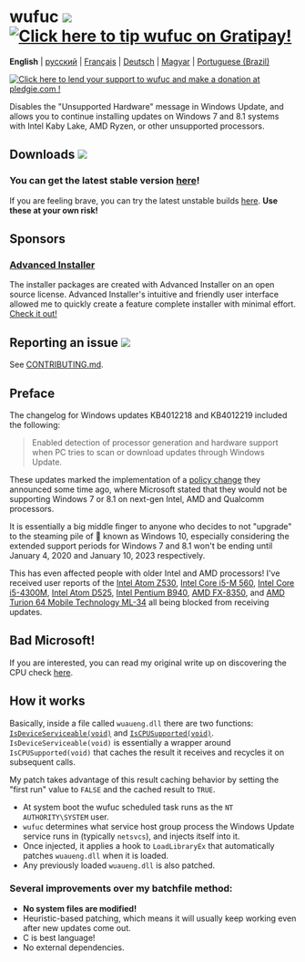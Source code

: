 # wufuc [![](https://ci.appveyor.com/api/projects/status/0s2unkpokttyslf0?svg=true)](https://ci.appveyor.com/project/zeffy/wufuc) [![Click here to tip wufuc on Gratipay!](https://img.shields.io/gratipay/team/wufuc.svg)](https://gratipay.com/wufuc/)

**English** | [русский](README.ru-RU.md) | [Français](README.fr-FR.md) | [Deutsch](README.de-DE.md) | [Magyar](README.hu-HU.md) | [Portuguese (Brazil)](README.pt-BR.md)

[![Click here to lend your support to wufuc and make a donation at pledgie.com !](https://pledgie.com/campaigns/34055.png)](https://pledgie.com/campaigns/34055)

Disables the "Unsupported Hardware" message in Windows Update, and allows you to continue installing updates on Windows 7 and 8.1 systems with Intel Kaby Lake, AMD Ryzen, or other unsupported processors.

## Downloads [![](https://img.shields.io/github/downloads/zeffy/wufuc/total.svg)](../../releases)

### You can get the latest stable version [here](../../releases/latest)!

If you are feeling brave, you can try the latest unstable builds [here](https://ci.appveyor.com/project/zeffy/wufuc). **Use these at your own risk!**

## Sponsors

### [Advanced Installer](http://www.advancedinstaller.com/)
The installer packages are created with Advanced Installer on an open source license. Advanced Installer's intuitive and friendly user interface allowed me to quickly create a feature complete installer with minimal effort. [Check it out!](http://www.advancedinstaller.com/)

## Reporting an issue [![](https://isitmaintained.com/badge/resolution/zeffy/wufuc.svg)](https://isitmaintained.com/project/zeffy/wufuc)

See [CONTRIBUTING.md](CONTRIBUTING.md).

## Preface

The changelog for Windows updates KB4012218 and KB4012219 included the following:

> Enabled detection of processor generation and hardware support when PC tries to scan or download updates through Windows Update.

These updates marked the implementation of a [policy change](https://blogs.windows.com/windowsexperience/2016/01/15/windows-10-embracing-silicon-innovation/) they announced some time ago, where Microsoft stated that they would not be supporting Windows 7 or 8.1 on next-gen Intel, AMD and Qualcomm processors.

It is essentially a big middle finger to anyone who decides to not "upgrade" to the steaming pile of :shit: known as Windows 10, especially considering the extended support periods for Windows 7 and 8.1 won't be ending until January 4, 2020 and January 10, 2023 respectively.

This has even affected people with older Intel and AMD processors! I've received user reports of the [Intel Atom Z530](../../issues/7), [Intel Core i5-M 560](../../issues/23), [Intel Core i5-4300M](../../issues/24), [Intel Atom D525](../../issues/34), [Intel Pentium B940](../../issues/63), [AMD FX-8350](../../issues/32), and [AMD Turion 64 Mobile Technology ML-34](../../issues/80) all being blocked from receiving updates.

## Bad Microsoft!

If you are interested, you can read my original write up on discovering the CPU check [here](../../tree/old-kb4012218-19).

## How it works

Basically, inside a file called `wuaueng.dll` there are two functions: [`IsDeviceServiceable(void)`](https://gist.github.com/zeffy/e5ec266952932bc905eb0cbc6ed72185) and [`IsCPUSupported(void)`](https://gist.github.com/zeffy/1a8f8984d2bec97ae24af63a76278694). `IsDeviceServiceable(void)` is essentially a wrapper around `IsCPUSupported(void)` that caches the result it receives and recycles it on subsequent calls.

My patch takes advantage of this result caching behavior by setting the "first run" value to `FALSE` and the cached result to `TRUE`.

- At system boot the wufuc scheduled task runs as the `NT AUTHORITY\SYSTEM` user.
- `wufuc` determines what service host group process the Windows Update service runs in (typically `netsvcs`), and injects itself into it.
- Once injected, it applies a hook to `LoadLibraryEx` that automatically patches `wuaueng.dll` when it is loaded.
- Any previously loaded `wuaueng.dll` is also patched.

### Several improvements over my batchfile method:

- **No system files are modified!**
- Heuristic-based patching, which means it will usually keep working even after new updates come out.
- C is best language!
- No external dependencies.
